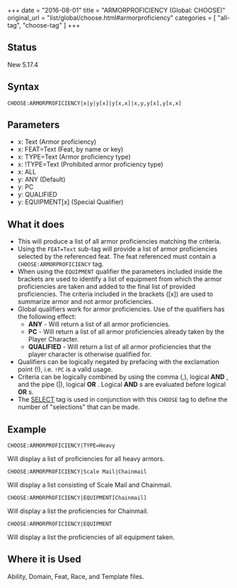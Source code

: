 +++
date = "2016-08-01"
title = "ARMORPROFICIENCY (Global: CHOOSE)"
original_url = "list/global/choose.html#armorproficiency"
categories = [ "all-tag", "choose-tag" ]
+++

## Status

New 5.17.4

## Syntax

`CHOOSE:ARMORPROFICIENCY|x|y|y[x]|y[x,x]|x,y,y[x],y[x,x]`

## Parameters

-   x: Text (Armor proficiency)
-   x: FEAT=Text (Feat, by name or key)
-   x: TYPE=Text (Armor proficiency type)
-   x: !TYPE=Text (Prohibited armor proficiency type)
-   x: ALL
-   y: ANY (Default)
-   y: PC
-   y: QUALIFIED
-   y: EQUIPMENT\[x\] (Special Qualifier)



What it does
------------

-   This will produce a list of all armor proficiencies matching
    the criteria.
-   Using the `FEAT=Text` sub-tag will provide a list of armor
    proficiencies selected by the referenced feat. The feat referenced
    must contain a `CHOOSE:ARMORPROFICIENCY` tag.
-   When using the `EQUIPMENT` qualifier the parameters included inside
    the brackets are used to identify a list of equipment from which the
    armor proficiencies are taken and added to the final list of
    provided proficiencies. The criteria included in the
    brackets (\[x\]) are used to summarize armor and not
    armor proficiencies.
-   Global qualifiers work for armor proficiencies. Use of the
    qualifiers has the following effect:
    -   **ANY** - Will return a list of all armor proficiencies.
    -   **PC** - Will return a list of all armor proficiencies already
        taken by the Player Character.
    -   **QUALIFIED** - Will return a list of all armor proficiencies
        that the player character is otherwise qualified for.
-   Qualifiers can be logically negated by prefacing with the
    exclamation point (!), i.e. `!PC` is a valid usage.
-   Criteria can be logically combined by using the comma (,), logical
    **AND** , and the pipe (|), logical **OR** . Logical **AND** s are
    evaluated before logical **OR** s.
-   The [SELECT](/list/global/other/select.html) tag is used in
    conjunction with this `CHOOSE` tag to define the number of
    "selections" that can be made.

Example
-------

`CHOOSE:ARMORPROFICIENCY|TYPE=Heavy`

Will display a list of proficiencies for all heavy armors.

`CHOOSE:ARMORPROFICIENCY|Scale Mail|Chainmail`

Will display a list consisting of Scale Mail and Chainmail.

`CHOOSE:ARMORPROFICIENCY|EQUIPMENT[Chainmail]`

Will display a list the proficiencies for Chainmail.

`CHOOSE:ARMORPROFICIENCY|EQUIPMENT`

Will display a list the proficiencies of all equipment taken.

Where it is Used
----------------

Ability, Domain, Feat, Race, and Template files.

